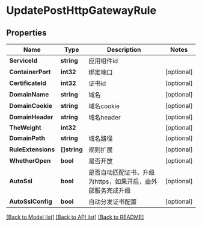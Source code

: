 # UpdatePostHttpGatewayRule

## Properties

Name | Type | Description | Notes
------------ | ------------- | ------------- | -------------
**ServiceId** | **string** | 应用组件id | 
**ContainerPort** | **int32** | 绑定端口 | [optional] 
**CertificateId** | **int32** | 证书id | [optional] 
**DomainName** | **string** | 域名 | [optional] 
**DomainCookie** | **string** | 域名cookie | [optional] 
**DomainHeader** | **string** | 域名header | [optional] 
**TheWeight** | **int32** |  | [optional] 
**DomainPath** | **string** | 域名路径 | [optional] 
**RuleExtensions** | **[]string** | 规则扩展 | [optional] 
**WhetherOpen** | **bool** | 是否开放 | [optional] 
**AutoSsl** | **bool** | 是否自动匹配证书，升级为https，如果开启，由外部服务完成升级 | [optional] 
**AutoSslConfig** | **bool** | 自动分发证书配置 | [optional] 

[[Back to Model list]](../README.md#documentation-for-models) [[Back to API list]](../README.md#documentation-for-api-endpoints) [[Back to README]](../README.md)


